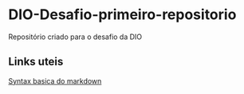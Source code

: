 # DIO-Desafio-primeiro-repositorio
Repositório criado para o desafio da DIO 

## Links uteis

[Syntax basica do markdown](https://www.markdownguide.org/basic-syntax)
